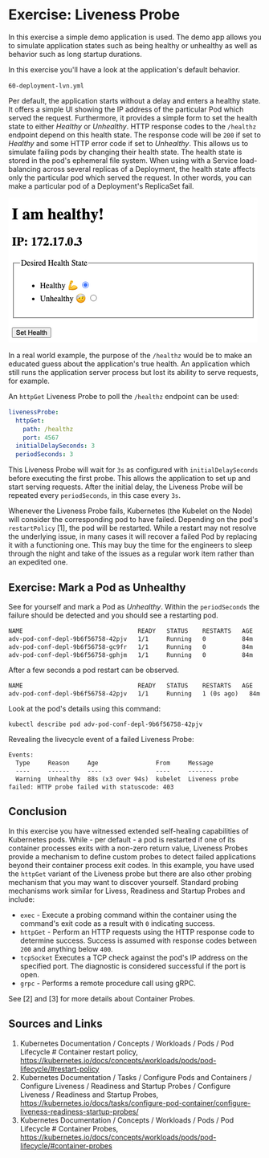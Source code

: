 # Exercise: Liveness Probe

In this exercise a simple demo application is used. The demo app allows
you to simulate application states such as being healthy or unhealthy as well as behavior such as long startup durations.

In this exercise you'll have a look at the application's default behavior.

`60-deployment-lvn.yml`

Per default, the application starts without a delay and enters a healthy state. It offers a simple UI showing the IP address of the particular Pod which served the request. Furthermore, it provides a simple form to set the health state to either *Healthy*  or *Unhealthy*. HTTP response codes to the `/healthz` endpoint depend on this health state. The response code will be `200` if set to *Healthy* and some HTTP error code if set to *Unhealthy*. This allows us to simulate failing pods by changing their health state. The health state is stored in the pod's ephemeral file system. When using with a Service load-balancing across several replicas of a Deployment, the health state affects only the particular pod which served the request. In other words, you can make a particular pod of a Deployment's ReplicaSet fail.

![Advance Pod Configuration Demo App Screenshot](/img/apc-demo-app.png)

In a real world example, the purpose of the `/healthz` would be to make an educated guess about the application's true health. An application which still runs the application server process but lost its ability to serve requests, for example.

An `httpGet` Liveness Probe to poll the `/healthz` endpoint can be used:

```YAML
livenessProbe:
  httpGet:
    path: /healthz
    port: 4567            
  initialDelaySeconds: 3
  periodSeconds: 3
```

This Liveness Probe will wait for `3s` as configured with `initialDelaySeconds` before executing the first probe. This allows the application to set up and start serving requests. After the initial delay, the Liveness Probe will be repeated every `periodSeconds`, in this case every `3s`.

Whenever the Liveness Probe fails, Kubernetes (the Kubelet on the Node) will consider the corresponding pod to have failed. Depending on the pod's `restartPolicy` [1], the pod will be restarted. 
While a restart may not resolve the underlying issue, in many cases it will recover a failed Pod by replacing it with a functioning one. This may buy the time for the engineers to sleep through the night and take of the issues as a regular work item rather than an expedited one.

## Exercise: Mark a Pod as Unhealthy

See for yourself and mark a Pod as *Unhealthy*. Within the `periodSeconds` the failure should be detected and you should see a restarting pod.

    NAME                                READY   STATUS    RESTARTS   AGE
    adv-pod-conf-depl-9b6f56758-42pjv   1/1     Running   0          84m
    adv-pod-conf-depl-9b6f56758-gc9fr   1/1     Running   0          84m
    adv-pod-conf-depl-9b6f56758-gphjm   1/1     Running   0          84m

After a few seconds a pod restart can be observed.

    NAME                                READY   STATUS    RESTARTS   AGE
    adv-pod-conf-depl-9b6f56758-42pjv   1/1     Running   1 (0s ago)   84m

Look at the pod's details using this command:

    kubectl describe pod adv-pod-conf-depl-9b6f56758-42pjv

Revealing the livecycle event of a failed Liveness Probe:

    Events:
      Type     Reason     Age                From     Message
      ----     ------     ----               ----     -------
      Warning  Unhealthy  88s (x3 over 94s)  kubelet  Liveness probe failed: HTTP probe failed with statuscode: 403

## Conclusion

In this exercise you have witnessed extended self-healing capabilities of Kubernetes pods. While - per default - a pod is restarted if one of its container processes exits with a non-zero return value, Liveness Probes provide a mechanism to define custom probes to detect failed applications beyond their container process exit codes. In this example, you have used the `httpGet` variant of the Liveness probe but there are also other probing mechanism that you may want to discover yourself. Standard probing mechanisms work similar for Livess, Readiness and Startup Probes and include:

- `exec` - Execute a probing command within the container using the command's exit code as a result with `0` indicating success.
- `httpGet` - Perform an HTTP requests using the HTTP response code to determine success. Success is assumed with response codes between `200` and anything below `400`.
- `tcpSocket` Executes a TCP check against the pod's IP address on the specified port. The diagnostic is considered successful if the port is open.
- `grpc` - Performs a remote procedure call using gRPC. 

See [2] and [3] for more details about Container Probes.

## Sources and Links

1. Kubernetes Documentation / Concepts / Workloads / Pods / Pod Lifecycle # Container restart policy, https://kubernetes.io/docs/concepts/workloads/pods/pod-lifecycle/#restart-policy
2. Kubernetes Documentation / Tasks / Configure Pods and Containers / Configure Liveness / Readiness and Startup Probes / Configure Liveness / Readiness and Startup Probes, https://kubernetes.io/docs/tasks/configure-pod-container/configure-liveness-readiness-startup-probes/
3. Kubernetes Documentation / Concepts / Workloads / Pods / Pod Lifecycle # Container Probes, https://kubernetes.io/docs/concepts/workloads/pods/pod-lifecycle/#container-probes